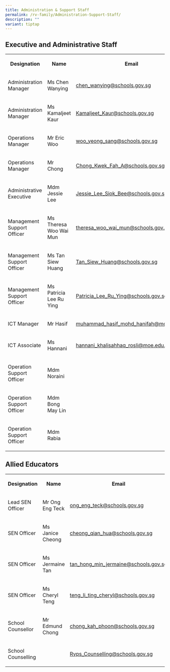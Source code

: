 ```yaml
---
title: Administration & Support Staff
permalink: /rv-family/Administration-Support-Staff/
description: ""
variant: tiptap
---
```

<h2>Executive and Administrative Staff</h2>
<table style="minWidth: 75px">
<colgroup>
<col>
<col>
<col>
</colgroup>
<tbody>
<tr>
<th rowspan="1" colspan="1">
<p>Designation</p>
</th>
<th rowspan="1" colspan="1">
<p>Name</p>
</th>
<th rowspan="1" colspan="1">
<p>Email</p>
</th>
</tr>
<tr>
<td rowspan="1" colspan="1">
<p>Administration Manager</p>
</td>
<td rowspan="1" colspan="1">
<p>Ms Chen Wanying</p>
</td>
<td rowspan="1" colspan="1">
<p><a href="mailto:chen_wanying@schools.gov.sg" rel="noopener noreferrer nofollow" target="_blank">chen_wanying@schools.gov.sg</a>
</p>
</td>
</tr>
<tr>
<td rowspan="1" colspan="1">
<p>Administration Manager</p>
</td>
<td rowspan="1" colspan="1">
<p>Ms Kamaljeet Kaur</p>
</td>
<td rowspan="1" colspan="1">
<p><a href="mailto:Kamaljeet_Kaur@schools.gov.sg" rel="noopener noreferrer nofollow" target="_blank">Kamaljeet_Kaur@schools.gov.sg</a>
</p>
</td>
</tr>
<tr>
<td rowspan="1" colspan="1">
<p>Operations Manager</p>
</td>
<td rowspan="1" colspan="1">
<p>Mr Eric Woo</p>
</td>
<td rowspan="1" colspan="1">
<p><a href="mailto:woo_yeong_sang@schools.gov.sg" rel="noopener noreferrer nofollow" target="_blank">woo_yeong_sang@schools.gov.sg</a>
</p>
</td>
</tr>
<tr>
<td rowspan="1" colspan="1">
<p>Operations Manager</p>
</td>
<td rowspan="1" colspan="1">
<p>Mr Chong</p>
</td>
<td rowspan="1" colspan="1">
<p><a href="mailto:Chong_Kwek_Fah_A@schools.gov.sg" rel="noopener noreferrer nofollow" target="_blank">Chong_Kwek_Fah_A@schools.gov.sg</a>
</p>
</td>
</tr>
<tr>
<td rowspan="1" colspan="1">
<p>Administrative Executive</p>
</td>
<td rowspan="1" colspan="1">
<p>Mdm Jessie Lee</p>
</td>
<td rowspan="1" colspan="1">
<p><a href="mailto:Jessie_Lee_Siok_Bee@schools.gov.sg" rel="noopener noreferrer nofollow" target="_blank">Jessie_Lee_Siok_Bee@schools.gov.sg</a>
</p>
</td>
</tr>
<tr>
<td rowspan="1" colspan="1">
<p>Management Support Officer</p>
</td>
<td rowspan="1" colspan="1">
<p>Ms Theresa Woo Wai Mun</p>
</td>
<td rowspan="1" colspan="1">
<p><a href="mailto:theresa_woo_wai_mun@schools.gov.sg" rel="noopener noreferrer nofollow" target="_blank">theresa_woo_wai_mun@schools.gov.sg</a>
</p>
</td>
</tr>
<tr>
<td rowspan="1" colspan="1">
<p>Management Support Officer</p>
</td>
<td rowspan="1" colspan="1">
<p>Ms Tan Siew Huang</p>
</td>
<td rowspan="1" colspan="1">
<p><a href="mailto:Tan_Siew_Huang@schools.gov.sg" rel="noopener noreferrer nofollow" target="_blank">Tan_Siew_Huang@schools.gov.sg</a>
</p>
</td>
</tr>
<tr>
<td rowspan="1" colspan="1">
<p>Management Support Officer</p>
</td>
<td rowspan="1" colspan="1">
<p>Ms Patricia Lee Ru Ying</p>
</td>
<td rowspan="1" colspan="1">
<p><a href="mailto:Patricia_Lee_Ru_Ying@schools.gov.sg" rel="noopener noreferrer nofollow" target="_blank">Patricia_Lee_Ru_Ying@schools.gov.sg</a>
</p>
</td>
</tr>
<tr>
<td rowspan="1" colspan="1">
<p>ICT Manager</p>
</td>
<td rowspan="1" colspan="1">
<p>Mr Hasif</p>
</td>
<td rowspan="1" colspan="1">
<p><a href="mailto:muhammad_hasif_mohd_hanifah@moe.edu.sg" rel="noopener noreferrer nofollow" target="_blank">muhammad_hasif_mohd_hanifah@moe.edu.sg</a>
</p>
</td>
</tr>
<tr>
<td rowspan="1" colspan="1">
<p>ICT Associate</p>
</td>
<td rowspan="1" colspan="1">
<p>Ms Hannani</p>
</td>
<td rowspan="1" colspan="1">
<p><a href="mailto:hannani_khalisahhaq_rosli@moe.edu.sg" rel="noopener noreferrer nofollow" target="_blank">hannani_khalisahhaq_rosli@moe.edu.sg</a>
</p>
</td>
</tr>
<tr>
<td rowspan="1" colspan="1">
<p>Operation Support Officer</p>
</td>
<td rowspan="1" colspan="1">
<p>Mdm Noraini</p>
</td>
<td rowspan="1" colspan="1">
<p>&nbsp;</p>
</td>
</tr>
<tr>
<td rowspan="1" colspan="1">
<p>Operation Support Officer</p>
</td>
<td rowspan="1" colspan="1">
<p>Mdm Bong May Lin</p>
</td>
<td rowspan="1" colspan="1">
<p>&nbsp;</p>
</td>
</tr>
<tr>
<td rowspan="1" colspan="1">
<p>Operation Support Officer</p>
</td>
<td rowspan="1" colspan="1">
<p>Mdm Rabia</p>
</td>
<td rowspan="1" colspan="1">
<p>&nbsp;</p>
</td>
</tr>
</tbody>
</table>
<h2>Allied Educators</h2>
<table style="minWidth: 75px">
<colgroup>
<col>
<col>
<col>
</colgroup>
<tbody>
<tr>
<th rowspan="1" colspan="1">
<p>Designation</p>
</th>
<th rowspan="1" colspan="1">
<p>Name</p>
</th>
<th rowspan="1" colspan="1">
<p>Email</p>
</th>
</tr>
<tr>
<td rowspan="1" colspan="1">
<p>Lead SEN Officer</p>
</td>
<td rowspan="1" colspan="1">
<p>Mr Ong Eng Teck</p>
</td>
<td rowspan="1" colspan="1">
<p><a href="mailto:ong_eng_teck@schools.gov.sg" rel="noopener noreferrer nofollow" target="_blank">ong_eng_teck@schools.gov.sg</a>
</p>
</td>
</tr>
<tr>
<td rowspan="1" colspan="1">
<p>SEN Officer</p>
</td>
<td rowspan="1" colspan="1">
<p>Ms Janice Cheong</p>
</td>
<td rowspan="1" colspan="1">
<p><a href="mailto:cheong_qian_hua@schools.gov.sg" rel="noopener noreferrer nofollow" target="_blank">cheong_qian_hua@schools.gov.sg</a>
</p>
</td>
</tr>
<tr>
<td rowspan="1" colspan="1">
<p>SEN Officer</p>
</td>
<td rowspan="1" colspan="1">
<p>Ms Jermaine Tan</p>
</td>
<td rowspan="1" colspan="1">
<p><a href="mailto:Tan_Hong_Min_Jermaine@schools.gov.sg" rel="noopener noreferrer nofollow" target="_blank">tan_hong_min_jermaine@schools.gov.sg</a>
</p>
</td>
</tr>
<tr>
<td rowspan="1" colspan="1">
<p>SEN Officer</p>
</td>
<td rowspan="1" colspan="1">
<p>Ms Cheryl Teng</p>
</td>
<td rowspan="1" colspan="1">
<p><a href="mailto:Teng_Li_Ting_Cheryl@schools.gov.sg" rel="noopener noreferrer nofollow" target="_blank">teng_li_ting_cheryl@schools.gov.sg</a>
</p>
</td>
</tr>
<tr>
<td rowspan="1" colspan="1">
<p>School Counsellor</p>
</td>
<td rowspan="1" colspan="1">
<p>Mr Edmund Chong</p>
</td>
<td rowspan="1" colspan="1">
<p><a href="mailto:chong_kah_phoon@schools.gov.sg" rel="noopener noreferrer nofollow" target="_blank">chong_kah_phoon@schools.gov.sg</a>
</p>
</td>
</tr>
<tr>
<td rowspan="1" colspan="1">
<p>School Counselling</p>
</td>
<td rowspan="1" colspan="1">
<p></p>
</td>
<td rowspan="1" colspan="1">
<p><a href="mailto:Rvps_Counselling@schools.gov.sg" rel="noopener noreferrer nofollow" target="_blank">Rvps_Counselling@schools.gov.sg</a>
</p>
</td>
</tr>
</tbody>
</table>
<p></p>